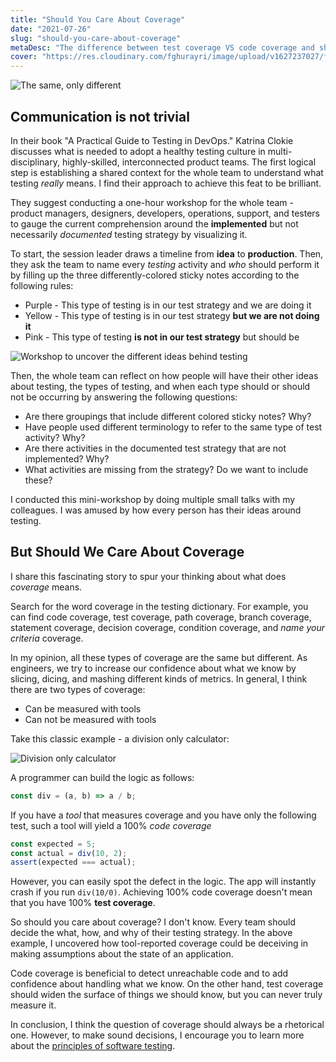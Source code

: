 ```yaml
---
title: "Should You Care About Coverage"
date: "2021-07-26"
slug: "should-you-care-about-coverage"
metaDesc: "The difference between test coverage VS code coverage and should you care."
cover: "https://res.cloudinary.com/fghurayri/image/upload/v1627237027/faisal.sh/should-you-care-about-coverage/reflection.jpg"
---
```


<script context="module">
  export const prerender = true;
</script>

![The same, only different](https://res.cloudinary.com/fghurayri/image/upload/v1627237027/faisal.sh/should-you-care-about-coverage/reflection.jpg)

## Communication is not trivial

In their book "A Practical Guide to Testing in DevOps." Katrina Clokie discusses what is needed to adopt a healthy testing culture in multi-disciplinary, highly-skilled, interconnected product teams. The first logical step is establishing a shared context for the whole team to understand what testing _really_ means. I find their approach to achieve this feat to be brilliant.

They suggest conducting a one-hour workshop for the whole team - product managers, designers, developers, operations, support, and testers to gauge the current comprehension around the **implemented** but not necessarily _documented_ testing strategy by visualizing it.

To start, the session leader draws a timeline from **idea** to **production**. Then, they ask the team to name every _testing_ activity and _who_ should perform it by filling up the three differently-colored sticky notes according to the following rules:

- Purple - This type of testing is in our test strategy and we are doing it
- Yellow - This type of testing is in our test strategy **but we are not doing it**
- Pink - This type of testing **is not in our test strategy** but should be

![Workshop to uncover the different ideas behind testing](https://res.cloudinary.com/fghurayri/image/upload/v1627241366/faisal.sh/should-you-care-about-coverage/workshop.png)

Then, the whole team can reflect on how people will have their other ideas about testing, the types of testing, and when each type should or should not be occurring by answering the following questions:

- Are there groupings that include different colored sticky notes? Why?
- Have people used different terminology to refer to the same type of test activity? Why?
- Are there activities in the documented test strategy that are not implemented? Why?
- What activities are missing from the strategy? Do we want to include these?

I conducted this mini-workshop by doing multiple small talks with my colleagues. I was amused by how every person has their ideas around testing.

## But Should We Care About Coverage

I share this fascinating story to spur your thinking about what does _coverage_ means.

Search for the word coverage in the testing dictionary. For example, you can find code coverage, test coverage, path coverage, branch coverage, statement coverage, decision coverage, condition coverage, and _name your criteria_ coverage.

In my opinion, all these types of coverage are the same but different. As engineers, we try to increase our confidence about what we know by slicing, dicing, and mashing different kinds of metrics. In general, I think there are two types of coverage:

- Can be measured with tools
- Can not be measured with tools

Take this classic example - a division only calculator:

![Division only calculator](https://res.cloudinary.com/fghurayri/image/upload/v1627243777/faisal.sh/should-you-care-about-coverage/division-only-calculator.png)

A programmer can build the logic as follows:

```js
const div = (a, b) => a / b;
```

If you have a _tool_ that measures coverage and you have only the following test, such a tool will yield a 100% _code coverage_

```js
const expected = 5;
const actual = div(10, 2);
assert(expected === actual);
```

However, you can easily spot the defect in the logic. The app will instantly crash if you run `div(10/0)`. Achieving 100% code coverage doesn't mean that you have 100% **test coverage**.

So should you care about coverage? I don't know. Every team should decide the what, how, and why of their testing strategy. In the above example, I uncovered how tool-reported coverage could be deceiving in making assumptions about the state of an application.

Code coverage is beneficial to detect unreachable code and to add confidence about handling what we know. On the other hand, test coverage should widen the surface of things we should know, but you can never truly measure it.

In conclusion, I think the question of coverage should always be a rhetorical one. However, to make sound decisions, I encourage you to learn more about the [principles of software testing](https://www.guru99.com/software-testing-seven-principles.html).
